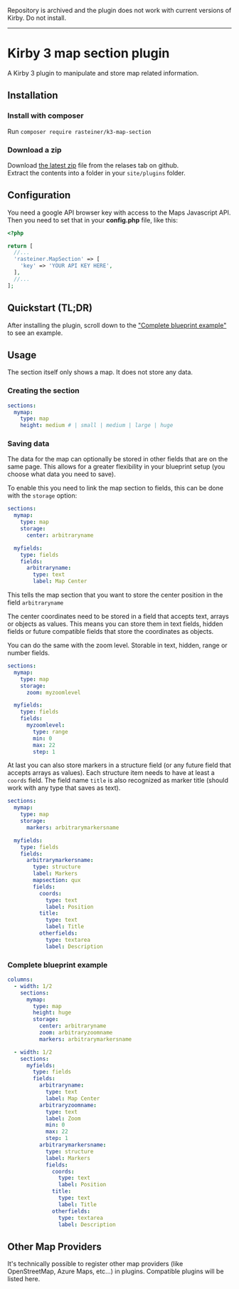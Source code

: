 Repository is archived and the plugin does not work with current versions of Kirby. Do not install.

-----


# Kirby 3 map section plugin
A Kirby 3 plugin to manipulate and store map related information.

## Installation

### Install with composer
Run `composer require rasteiner/k3-map-section` 

### Download a zip
Download [the latest zip](https://github.com/rasteiner/k3-map-section/releases/latest) file from the relases tab on github.  
Extract the contents into a folder in your `site/plugins` folder. 

## Configuration
You need a google API browser key with access to the Maps Javascript API. 
Then you need to set that in your **config.php** file, like this:
```php
<?php

return [
  //...
  'rasteiner.MapSection' => [
    'key' => 'YOUR API KEY HERE',
  ],
  //...
];
``` 

## Quickstart (TL;DR)
After installing the plugin, scroll down to the ["Complete blueprint example"](#complete-blueprint-example) to see an example. 

## Usage
The section itself only shows a map. It does not store any data. 

### Creating the section

```yaml
sections:
  mymap:
    type: map
    height: medium # | small | medium | large | huge
```

### Saving data
The data for the map can optionally be stored in other fields that are on the same page. This allows for a greater flexibility in your blueprint setup (you choose what data you need to save).

To enable this you need to link the map section to fields, this can be done with the `storage` option:

```yaml
sections:
  mymap:
    type: map
    storage:
      center: arbitraryname

  myfields:
    type: fields
    fields:
      arbitraryname:
        type: text
        label: Map Center
```
This tells the map section that you want to store the center position in the field `arbitraryname`

The center coordinates need to be stored in a field that accepts text, arrays or objects as values. This means you can store them in text fields, hidden fields or future compatible fields that store the coordinates as objects.

You can do the same with the zoom level. Storable in text, hidden, range or number fields. 

```yaml
sections:
  mymap:
    type: map
    storage:
      zoom: myzoomlevel

  myfields:
    type: fields
    fields:
      myzoomlevel:
        type: range
        min: 0
        max: 22
        step: 1
```

At last you can also store markers in a structure field (or any future field that accepts arrays as values). 
Each structure item needs to have at least a `coords` field. 
The field name `title` is also recognized as marker title (should work with any type that saves as text).

```yaml
sections:
  mymap:
    type: map
    storage:
      markers: arbitrarymarkersname

  myfields:
    type: fields
    fields:
      arbitrarymarkersname:
        type: structure
        label: Markers
        mapsection: qux
        fields:
          coords:
            type: text
            label: Position
          title:
            type: text
            label: Title
          otherfields:
            type: textarea
            label: Description
```

### Complete blueprint example

```yaml
columns:
  - width: 1/2
    sections:
      mymap:
        type: map
        height: huge
        storage:
          center: arbitraryname
          zoom: arbitraryzoomname
          markers: arbitrarymarkersname

  - width: 1/2
    sections:
      myfields:
        type: fields
        fields:
          arbitraryname:
            type: text
            label: Map Center
          arbitraryzoomname:
            type: text
            label: Zoom
            min: 0
            max: 22
            step: 1
          arbitrarymarkersname:
            type: structure
            label: Markers
            fields:
              coords:
                type: text
                label: Position
              title:
                type: text
                label: Title
              otherfields:
                type: textarea
                label: Description
```

## Other Map Providers

It's technically possible to register other map providers (like OpenStreetMap, Azure Maps, etc...) in plugins.
Compatible plugins will be listed here. 
